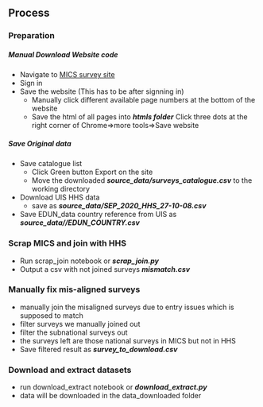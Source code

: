 ## Process
### Preparation
##### Manual Download Website code

* Navigate to [MICS survey site](http://mics.unicef.org/surveys)
* Sign in
* Save the website (This has to be after signning in)
    * Manually click different available page numbers at the bottom of the website
    * Save the html of all pages into ***htmls folder***
    Click three dots at the right corner of Chrome=>more tools=>Save website
    
##### Save Original data
* Save catalogue list
    * Click Green button Export on the site
    * Move the downloaded ***source_data/surveys_catalogue.csv*** to the working directory
* Download UIS HHS data 
    * save as ***source_data/SEP_2020_HHS_27-10-08.csv***
* Save EDUN_data country reference from UIS as 
***source_data//EDUN_COUNTRY.csv***

### Scrap MICS and join with HHS 

* Run scrap_join notebook or ***scrap_join.py***
* Output a csv with not joined surveys ***mismatch.csv***

### Manually fix mis-aligned surveys
* manually join the misaligned surveys due to entry issues which is supposed to match 
* filter surveys we manually joined out
* filter the subnational surveys out
* the surveys left are those national surveys in MICS but not in HHS
* Save filtered result as ***survey_to_download.csv***

###  Download and extract datasets

* run download_extract notebook or ***download_extract.py***
* data will be downloaded in the data_downloaded folder

   